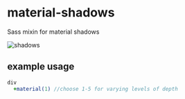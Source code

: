 # material-shadows

Sass mixin for material shadows

![shadows](https://s3.amazonaws.com/f.cl.ly/items/2z333d262a101P2J0v1S/material%20shadows.png)
    
## example usage

```sass
div   
  +material(1) //choose 1-5 for varying levels of depth
```
